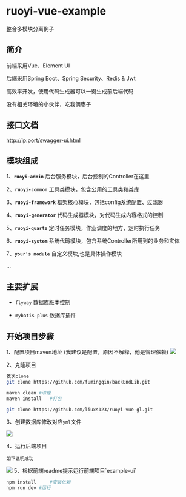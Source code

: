 # ruoyi-vue-example
整合多模块分离例子


## 简介

前端采用Vue、Element UI

后端采用Spring Boot、Spring Security、Redis & Jwt

高效率开发，使用代码生成器可以一键生成前后端代码

没有相关环境的小伙伴，吃我俩枣子
## 接口文档

[http://ip:port/swagger-ui.html](http://ip:port/swagger-ui.html)

## 模块组成

1、**`ruoyi-admin`** 后台服务模块，后台控制的Controller在这里

2、**`ruoyi-common`** 工具类模块，包含公用的工具类和类库

3、**`ruoyi-framework`** 框架核心模块，包括config系统配置、过滤器

4、**`ruoyi-generator`** 代码生成器模块，对代码生成内容格式的控制

5、**`ruoyi-quartz`** 定时任务模块，作业调度的地方，定时执行任务

6、**`ruoyi-system`** 系统代码模块，包含系统Controller所用到的业务和实体

7、**`your's module`**  自定义模块,也是具体操作模块

...

## 主要扩展

* `flyway` 数据库版本控制

* `mybatis-plus` 数据库插件

## 开始项目步骤

1、配置项目maven地址 (我建议是配置，原因不解释，他是管理依赖)
<img src="http://m.qpic.cn/psc?/V12PDn0m3Qk5yx/ruAMsa53pVQWN7FLK88i5hh2614R5R5xUltXu3Oy8*zM*qj64mOsT.X1h3aMUEwoDJp5CUue8YTWiojqcsmwH7nfgnfx*uVEuqMyhd8pyXs!/mnull&bo=7QKlAO0CpQADCSw!&rf=photolist&t=5">

2、克隆项目

```bash
依次clone
git clone https://github.com/fumingqin/backEndLib.git

maven clean	#清理
maven install	#打包

git clone https://github.com/liuxs123/ruoyi-vue-gl.git
```
3、创建数据库修改对应`yml`文件

<img src="http://m.qpic.cn/psc?/V12PDn0m3Qk5yx/ruAMsa53pVQWN7FLK88i5myG8lToRA0rLBdKfoRQjR2HkJMDdzJEytxadn7vbVX*TZDEO2kgp3d95f.9ruQjFvOcTCjPG32PysakLLxvE1o!/mnull&bo=bAMnAQAAAAADB2s!&rf=photolist&t=5">

4、运行后端项目

`如下说明成功`

<img src="http://m.qpic.cn/psc?/V12PDn0m3Qk5yx/ruAMsa53pVQWN7FLK88i5j7ddtIh1beOBRzDnJgGfNJHSZ3FbE8KU8KPQcxT*9QYx3bDMaTTa1ZKi.PU1x2UGP8P4.KbgPFkgggokMmFgbc!/mnull&bo=hgZgAQAAAAADB8M!&rf=photolist&t=5">
5、根据前端readme提示运行前端项目`example-ui`

```bash
npm install     #安装依赖
npm run dev	#运行
```

